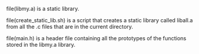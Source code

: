 file(libmy.a) is a static library.

file(create_static_lib.sh) is a script that creates a static library called liball.a from all the .c files that are in the current directory.

file(main.h) is a header file containing all the prototypes of the functions stored in the libmy.a library.
